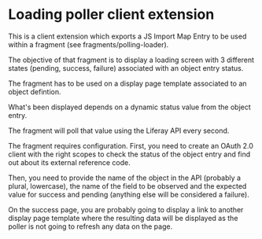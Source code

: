 # Loading poller client extension

This is a client extension which exports a JS Import Map Entry
to be used within a fragment (see fragments/polling-loader).

The objective of that fragment is to display a loading screen
with 3 different states (pending, success, failure)
associated with an object entry status.

The fragment has to be used on a display page template
associated to an object defintion.

What's been displayed depends on a dynamic status value
from the object entry.

The fragment will poll that value using the Liferay API
every second.

The fragment requires configuration. First, you need to
create an OAuth 2.0 client with the right scopes to
check the status of the object entry and find out
about its external reference code.

Then, you need to provide the name of the object in
the API (probably a plural, lowercase), the name
of the field to be observed and the expected value for
success and pending (anything else will be considered
a failure).

On the success page, you are probably going to display
a link to another display page template where the
resulting data will be displayed as the poller is not
going to refresh any data on the page.